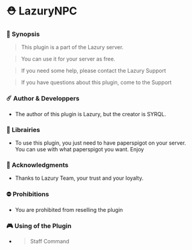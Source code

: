 # ⛑️ LazuryNPC

### 🧭 Synopsis

> This plugin is a part of the Lazury server.

>  You can use it for your server as free.

>  If you need some help, please contact the Lazury Support

> If you have questions about this plugin, come to the Support

### ☄️ Author & Developpers

- The author of this plugin is Lazury, but the creator is SYRQL.

### 🔰 Librairies

- To use this plugin, you just need to have paperspigot on your server. You can use with what paperspigot you want. Enjoy

### 🌌 Acknowledgments

- Thanks to Lazury Team, your trust and your loyalty.

### ⛔ Prohibitions

- You are prohibited from reselling the plugin

### 🎮 Using of the Plugin

- > Staff Command
